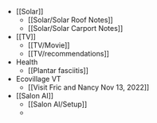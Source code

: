 - [[Solar]]
	- [[Solar/Solar Roof Notes]]
	- [[Solar/Solar Carport Notes]]
- [[TV]]
	- [[TV/Movie]]
	- [[TV/recommendations]]
- Health
	- [[Plantar fasciitis]]
- Ecovillage VT
	- [[Visit Fric and Nancy Nov 13, 2022]]
- [[Salon AI]]
	- [[Salon AI/Setup]]
	-